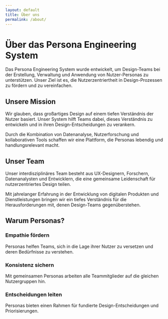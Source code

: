 ```yaml
---
layout: default
title: Über uns
permalink: /about/
---
```


<div class="max-w-7xl mx-auto px-4 sm:px-6 lg:px-8 py-16">
  <div class="mb-12">
    <h1 class="text-3xl font-bold text-gray-900 mb-6">Über das Persona Engineering System</h1>
    <p class="text-lg text-gray-600 max-w-3xl">
      Das Persona Engineering System wurde entwickelt, um Design-Teams bei der Erstellung, Verwaltung und Anwendung von Nutzer-Personas zu unterstützen. Unser Ziel ist es, die Nutzerzentriertheit in Design-Prozessen zu fördern und zu vereinfachen.
    </p>
  </div>

  <div class="grid md:grid-cols-2 gap-12 mb-16">
    <div>
      <h2 class="text-2xl font-bold text-gray-900 mb-4">Unsere Mission</h2>
      <p class="text-gray-600 mb-4">
        Wir glauben, dass großartiges Design auf einem tiefen Verständnis der Nutzer basiert. Unser System hilft Teams dabei, dieses Verständnis zu entwickeln und in ihren Design-Entscheidungen zu verankern.
      </p>
      <p class="text-gray-600">
        Durch die Kombination von Datenanalyse, Nutzerforschung und kollaborativen Tools schaffen wir eine Plattform, die Personas lebendig und handlungsrelevant macht.
      </p>
    </div>
    <div>
      <h2 class="text-2xl font-bold text-gray-900 mb-4">Unser Team</h2>
      <p class="text-gray-600 mb-4">
        Unser interdisziplinäres Team besteht aus UX-Designern, Forschern, Datenanalysten und Entwicklern, die eine gemeinsame Leidenschaft für nutzerzentriertes Design teilen.
      </p>
      <p class="text-gray-600">
        Mit jahrelanger Erfahrung in der Entwicklung von digitalen Produkten und Dienstleistungen bringen wir ein tiefes Verständnis für die Herausforderungen mit, denen Design-Teams gegenüberstehen.
      </p>
    </div>
  </div>

  <div class="bg-gray-50 p-8 rounded-lg">
    <h2 class="text-2xl font-bold text-gray-900 mb-6">Warum Personas?</h2>
    <div class="grid md:grid-cols-3 gap-6">
      <div>
        <h3 class="text-xl font-semibold text-gray-900 mb-2">Empathie fördern</h3>
        <p class="text-gray-600">Personas helfen Teams, sich in die Lage ihrer Nutzer zu versetzen und deren Bedürfnisse zu verstehen.</p>
      </div>
      <div>
        <h3 class="text-xl font-semibold text-gray-900 mb-2">Konsistenz sichern</h3>
        <p class="text-gray-600">Mit gemeinsamen Personas arbeiten alle Teammitglieder auf die gleichen Nutzergruppen hin.</p>
      </div>
      <div>
        <h3 class="text-xl font-semibold text-gray-900 mb-2">Entscheidungen leiten</h3>
        <p class="text-gray-600">Personas bieten einen Rahmen für fundierte Design-Entscheidungen und Priorisierungen.</p>
      </div>
    </div>
  </div>
</div>

